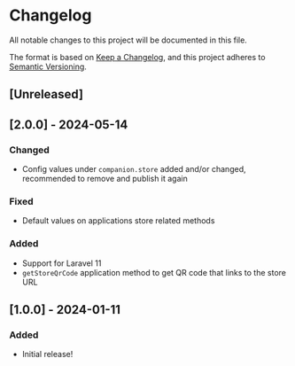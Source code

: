 # Changelog

All notable changes to this project will be documented in this file.

The format is based on [Keep a Changelog](https://keepachangelog.com/en/1.0.0/),
and this project adheres to [Semantic Versioning](https://semver.org/spec/v2.0.0.html).

## [Unreleased]

## [2.0.0] - 2024-05-14

### Changed

- Config values under `companion.store` added and/or changed, recommended to remove and publish it again

### Fixed

- Default values on applications store related methods

### Added

- Support for Laravel 11
- `getStoreQrCode` application method to get QR code that links to the store URL

## [1.0.0] - 2024-01-11

### Added

- Initial release!
